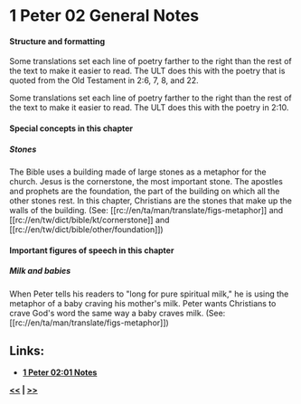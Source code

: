 # 1 Peter 02 General Notes

#### Structure and formatting

Some translations set each line of poetry farther to the right than the rest of the text to make it easier to read. The ULT does this with the poetry that is quoted from the Old Testament in 2:6, 7, 8, and 22.

Some translations set each line of poetry farther to the right than the rest of the text to make it easier to read. The ULT does this with the poetry in 2:10.

#### Special concepts in this chapter

##### Stones

The Bible uses a building made of large stones as a metaphor for the church. Jesus is the cornerstone, the most important stone. The apostles and prophets are the foundation, the part of the building on which all the other stones rest. In this chapter, Christians are the stones that make up the walls of the building. (See: [[rc://en/ta/man/translate/figs-metaphor]] and [[rc://en/tw/dict/bible/kt/cornerstone]] and [[rc://en/tw/dict/bible/other/foundation]])

#### Important figures of speech in this chapter

##### Milk and babies

When Peter tells his readers to "long for pure spiritual milk," he is using the metaphor of a baby craving his mother's milk. Peter wants Christians to crave God's word the same way a baby craves milk. (See: [[rc://en/ta/man/translate/figs-metaphor]])

## Links:

* __[1 Peter 02:01 Notes](./01.md)__

__[<<](../01/intro.md) | [>>](../03/intro.md)__
